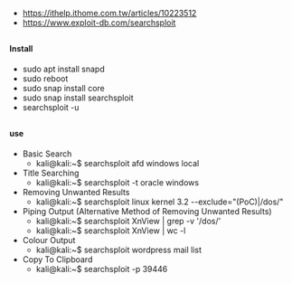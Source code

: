 * https://ithelp.ithome.com.tw/articles/10223512
* https://www.exploit-db.com/searchsploit
##
#### Install
* sudo apt install snapd
* sudo reboot
* sudo snap install core
* sudo snap install searchsploit
* searchsploit -u
##
#### use
* Basic Search
    * kali@kali:~$ searchsploit afd windows local
* Title Searching
    * kali@kali:~$ searchsploit -t oracle windows
* Removing Unwanted Results
    * kali@kali:~$ searchsploit linux kernel 3.2 --exclude="(PoC)|/dos/"
* Piping Output (Alternative Method of Removing Unwanted Results)
    * kali@kali:~$ searchsploit XnView | grep -v '/dos/'
    * kali@kali:~$ searchsploit XnView | wc -l
* Colour Output
    * kali@kali:~$ searchsploit wordpress mail list
* Copy To Clipboard
    * kali@kali:~$ searchsploit -p 39446

